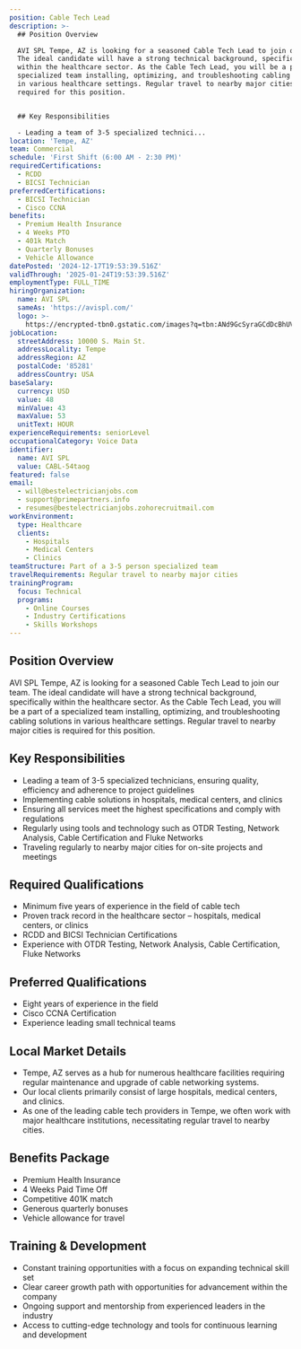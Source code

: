 ```yaml
---
position: Cable Tech Lead
description: >-
  ## Position Overview

  AVI SPL Tempe, AZ is looking for a seasoned Cable Tech Lead to join our team.
  The ideal candidate will have a strong technical background, specifically
  within the healthcare sector. As the Cable Tech Lead, you will be a part of a
  specialized team installing, optimizing, and troubleshooting cabling solutions
  in various healthcare settings. Regular travel to nearby major cities is
  required for this position.


  ## Key Responsibilities

  - Leading a team of 3-5 specialized technici...
location: 'Tempe, AZ'
team: Commercial
schedule: 'First Shift (6:00 AM - 2:30 PM)'
requiredCertifications:
  - RCDD
  - BICSI Technician
preferredCertifications:
  - BICSI Technician
  - Cisco CCNA
benefits:
  - Premium Health Insurance
  - 4 Weeks PTO
  - 401k Match
  - Quarterly Bonuses
  - Vehicle Allowance
datePosted: '2024-12-17T19:53:39.516Z'
validThrough: '2025-01-24T19:53:39.516Z'
employmentType: FULL_TIME
hiringOrganization:
  name: AVI SPL
  sameAs: 'https://avispl.com/'
  logo: >-
    https://encrypted-tbn0.gstatic.com/images?q=tbn:ANd9GcSyraGCdDcBhUVCLjb9MI2McsVysMD7wjYlIQ&s
jobLocation:
  streetAddress: 10000 S. Main St.
  addressLocality: Tempe
  addressRegion: AZ
  postalCode: '85281'
  addressCountry: USA
baseSalary:
  currency: USD
  value: 48
  minValue: 43
  maxValue: 53
  unitText: HOUR
experienceRequirements: seniorLevel
occupationalCategory: Voice Data
identifier:
  name: AVI SPL
  value: CABL-54taog
featured: false
email:
  - will@bestelectricianjobs.com
  - support@primepartners.info
  - resumes@bestelectricianjobs.zohorecruitmail.com
workEnvironment:
  type: Healthcare
  clients:
    - Hospitals
    - Medical Centers
    - Clinics
teamStructure: Part of a 3-5 person specialized team
travelRequirements: Regular travel to nearby major cities
trainingProgram:
  focus: Technical
  programs:
    - Online Courses
    - Industry Certifications
    - Skills Workshops
---
```




## Position Overview
AVI SPL Tempe, AZ is looking for a seasoned Cable Tech Lead to join our team. The ideal candidate will have a strong technical background, specifically within the healthcare sector. As the Cable Tech Lead, you will be a part of a specialized team installing, optimizing, and troubleshooting cabling solutions in various healthcare settings. Regular travel to nearby major cities is required for this position.

## Key Responsibilities
- Leading a team of 3-5 specialized technicians, ensuring quality, efficiency and adherence to project guidelines
- Implementing cable solutions in hospitals, medical centers, and clinics
- Ensuring all services meet the highest specifications and comply with regulations
- Regularly using tools and technology such as OTDR Testing, Network Analysis, Cable Certification and Fluke Networks
- Traveling regularly to nearby major cities for on-site projects and meetings

## Required Qualifications
- Minimum five years of experience in the field of cable tech
- Proven track record in the healthcare sector – hospitals, medical centers, or clinics
- RCDD and BICSI Technician Certifications
- Experience with OTDR Testing, Network Analysis, Cable Certification, Fluke Networks

## Preferred Qualifications
- Eight years of experience in the field
- Cisco CCNA Certification
- Experience leading small technical teams

## Local Market Details
- Tempe, AZ serves as a hub for numerous healthcare facilities requiring regular maintenance and upgrade of cable networking systems.
- Our local clients primarily consist of large hospitals, medical centers, and clinics.
- As one of the leading cable tech providers in Tempe, we often work with major healthcare institutions, necessitating regular travel to nearby cities.

## Benefits Package
- Premium Health Insurance
- 4 Weeks Paid Time Off
- Competitive 401K match
- Generous quarterly bonuses
- Vehicle allowance for travel

## Training & Development
- Constant training opportunities with a focus on expanding technical skill set
- Clear career growth path with opportunities for advancement within the company
- Ongoing support and mentorship from experienced leaders in the industry
- Access to cutting-edge technology and tools for continuous learning and development